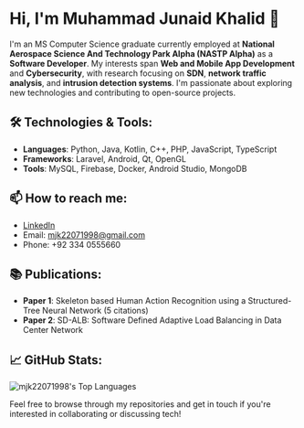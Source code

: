 # Hi, I'm Muhammad Junaid Khalid 👋

I'm an MS Computer Science graduate currently employed at **National Aerospace Science And Technology Park Alpha (NASTP Alpha)** as a **Software Developer**. My interests span **Web and Mobile App Development** and **Cybersecurity**, with research focusing on **SDN**, **network traffic analysis**, and **intrusion detection systems**. I'm passionate about exploring new technologies and contributing to open-source projects.

## 🛠️ Technologies & Tools:
- **Languages**: Python, Java, Kotlin, C++, PHP, JavaScript, TypeScript
- **Frameworks**: Laravel, Android, Qt, OpenGL
- **Tools**: MySQL, Firebase, Docker, Android Studio, MongoDB

## 📫 How to reach me:
- [LinkedIn](https://www.linkedin.com/in/mjk22071998)
- Email: mjk22071998@gmail.com
- Phone: +92 334 0555660

## 📚 Publications:
- **Paper 1**: Skeleton based Human Action Recognition using a Structured-Tree Neural Network (5 citations)
- **Paper 2**: SD-ALB: Software Defined Adaptive Load Balancing in Data Center Network

## 📈 GitHub Stats:
![mjk22071998's Top Languages](https://github-readme-stats.vercel.app/api/top-langs/?username=mjk22071998&theme=vue-dark&show_icons=true&hide_border=true&layout=compact)

Feel free to browse through my repositories and get in touch if you're interested in collaborating or discussing tech!
